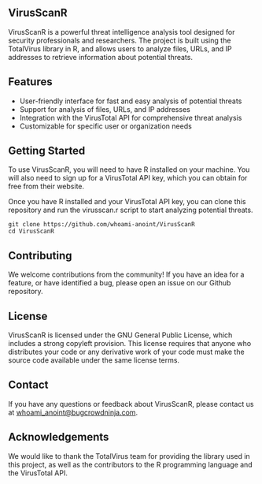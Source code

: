 ## VirusScanR
VirusScanR is a powerful threat intelligence analysis tool designed for security professionals and researchers. The project is built using the TotalVirus library in R, and allows users to analyze files, URLs, and IP addresses to retrieve information about potential threats.

## Features
   * User-friendly interface for fast and easy analysis of potential threats
   * Support for analysis of files, URLs, and IP addresses
   * Integration with the VirusTotal API for comprehensive threat analysis
   * Customizable for specific user or organization needs

## Getting Started
To use VirusScanR, you will need to have R installed on your machine. 
You will also need to sign up for a VirusTotal API key, which you can obtain for free from their website.

Once you have R installed and your VirusTotal API key, you can clone this repository and run the virusscan.r script to start analyzing potential threats.
``` 
git clone https://github.com/whoami-anoint/VirusScanR
cd VirusScanR
```

## Contributing
We welcome contributions from the community! If you have an idea for a feature, or have identified a bug, please open an issue on our Github repository.

## License
VirusScanR is licensed under the GNU General Public License, which includes a strong copyleft provision. This license requires that anyone who distributes your code or any derivative work of your code must make the source code available under the same license terms.

## Contact
If you have any questions or feedback about VirusScanR, please contact us at whoami_anoint@bugcrowdninja.com.

## Acknowledgements
We would like to thank the TotalVirus team for providing the library used in this project, as well as the contributors to the R programming language and the VirusTotal API.
